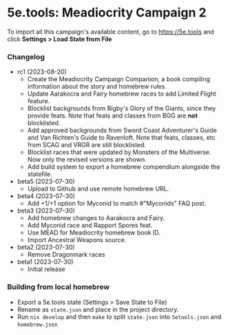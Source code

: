 # 5e.tools: Meadiocrity Campaign 2

To import all this campaign's available content, go to https://5e.tools and click **Settings > Load State from File**

### Changelog

- rc1 (2023-08-20)
    - Create the Meadiocrity Campaign Companion, a book compiling information about the story and homebrew rules.
    - Update Aarakocra and Fairy homebrew races to add Limited Flight feature.
    - Blocklist backgrounds from Bigby's Glory of the Giants, since they provide feats. Note that feats and classes from BGG are **not** blocklisted.
    - Add approved backgrounds from Sword Coast Adventurer's Guide and Van Richten's Guide to Ravenloft. Note that feats, classes, etc from SCAG and VRGR are still blocklisted.
    - Blocklist races that were updated by Monsters of the Multiverse. Now only the revised versions are shown.
    - Add build system to export a homebrew compendium alongside the statefile.
- beta5 (2023-07-30)
    - Upload to Github and use remote homebrew URL.
- beta4 (2023-07-30)
    - Add +1/+1 option for Myconid to match #"Myconids" FAQ post.
- beta3 (2023-07-30)
    - Add homebrew changes to Aarakocra and Fairy.
    - Add Myconid race and Rapport Spores feat.
    - Use MEAD for Meadiocrity homebrew book ID.
    - Import Ancestral Weapons source.
- beta2 (2023-07-30)
    - Remove Dragonmark races
- beta1 (2023-07-30)
    - Initial release

### Building from local homebrew

- Export a 5e.tools state (Settings > Save State to File)
- Rename as `state.json` and place in the project directory.
- Run `nix develop` and then `make` to split `state.json` into `5etools.json` and `homebrew.json`
